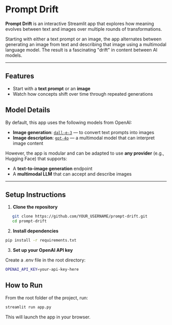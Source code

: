 # Prompt Drift

**Prompt Drift** is an interactive Streamlit app that explores how meaning evolves between text and images over multiple rounds of transformations.

Starting with either a text prompt or an image, the app alternates between generating an image from text and describing that image using a multimodal language model. The result is a fascinating "drift" in content between AI models.

---

## Features

- Start with a **text prompt** or an **image**
- Watch how concepts shift over time through repeated generations

## Model Details

By default, this app uses the following models from OpenAI:

- **Image generation**: [`dall-e-3`](https://platform.openai.com/docs/guides/images) — to convert text prompts into images
- **Image description**: [`gpt-4o`](https://platform.openai.com/docs/guides/vision) — a multimodal model that can interpret image content

However, the app is modular and can be adapted to use **any provider** (e.g., Hugging Face) that supports:
- A **text-to-image generation** endpoint
- A **multimodal LLM** that can accept and describe images

---

## Setup Instructions

1. **Clone the repository**
```bash
   git clone https://github.com/YOUR_USERNAME/prompt-drift.git
   cd prompt-drift
```

2. **Install dependencies**
```bash
pip install -r requirements.txt
```

3. **Set up your OpenAI API key**

Create a .env file in the root directory:
```bash
OPENAI_API_KEY=your-api-key-here
```

##  How to Run

From the root folder of the project, run:
```bash
streamlit run app.py
```
This will launch the app in your browser.
